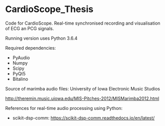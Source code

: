 # CardioScope_Thesis
Code for CardioScope. Real-time synchronised recording and visualisation of ECG an PCG signals. 

Running version uses Python 3.6.4 

Required dependencies:

- PyAudio
- Numpy
- Scipy
- PyQt5
- Bitalino

Source of marimba audio files: University of Iowa Electronic Music Studios

http://theremin.music.uiowa.edu/MIS-Pitches-2012/MISMarimba2012.html

References for real-time audio processing using Python:

- scikit-dsp-comm: https://scikit-dsp-comm.readthedocs.io/en/latest/


